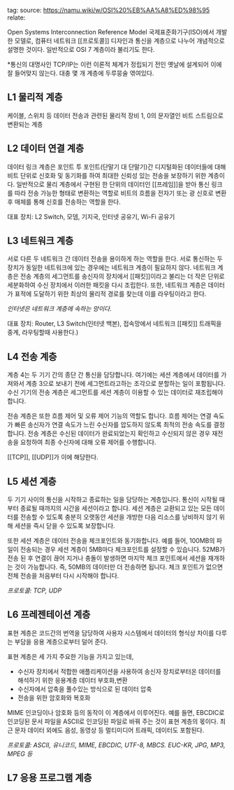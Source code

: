 tag: 
source: https://namu.wiki/w/OSI%20%EB%AA%A8%ED%98%95
relate:

Open Systems Interconnection Reference Model
국제표준화기구(ISO)에서 개발한 모델로, 컴퓨터 네트워크 [[프로토콜]] 디자인과 통신을 계층으로 나누어 개념적으로 설명한 것이다. 일반적으로 OSI 7 계층이라 불리기도 한다.

*통신의 대명사인 TCP/IP는 이런 이론적 체계가 정립되기 전인 옛날에 설계되어 이에 잘 들어맞지 않는다. 대충 몇 개 계층에 두루뭉술 엮여있다.

## L1 물리적 계층
케이블, 스위치 등 데이터 전송과 관련된 물리적 장비
1, 0의 문자열인 비트 스트림으로 변환되는 계층
## L2 데이터 연결 계층
데이터 링크 계층은 포인트 투 포인트(단말기 대 단말기)간 디지털화된 데이터들에 대해 비트 단위로 신호화 및 동기화를 하여 최대한 신뢰성 있는 전송을 보장하기 위한 계층이다.
일반적으로 물리 계층에서 구현된 한 단위의 데이터인 [[프레임]]을 받아 통신 링크를 따라 전송 가능한 형태로 변환하는 역할로 비트의 흐름을 전자기 또는 광 신호로 변환 후 매체를 통해 신호를 전송하는 역할을 한다.

대표 장치: L2 Switch, 모뎀, 기지국, 인터넷 공유기, Wi-Fi 공유기
## L3 네트워크 계층
서로 다른 두 네트워크 간 데이터 전송을 용이하게 하는 역할을 한다. 서로 통신하는 두 장치가 동일한 네트워크에 있는 경우에는 네트워크 계층이 필요하지 않다. 네트워크 계층은 전송 계층의 세그먼트를 송신자의 장치에서 [[패킷]]이라고 불리는 더 작은 단위로 세분화하여 수신 장치에서 이러한 패킷을 다시 조립한다. 또한, 네트워크 계층은 데이터가 표적에 도달하기 위한 최상의 물리적 경로를 찾는데 이를 라우팅이라고 한다.

*인터넷은 네트워크 계층에 속하는 망이다.*

대표 장치: Router, L3 Switch(인터넷 백본), 접속망에서 네트워크 [[패킷]] 트래픽을 중계, 라우팅할때 사용한다.)
## L4 전송 계층
계층 4는 두 기기 간의 종단 간 통신을 담당합니다. 여기에는 세션 계층에서 데이터를 가져와서 계층 3으로 보내기 전에 세그먼트라고하는 조각으로 분할하는 일이 포함됩니다. 수신 기기의 전송 계층은 세그먼트를 세션 계층이 이용할 수 있는 데이터로 재조립해야 합니다.

전송 계층은 또한 흐름 제어 및 오류 제어 기능의 역할도 합니다. 흐름 제어는 연결 속도가 빠른 송신자가 연결 속도가 느린 수신자를 압도하지 않도록 최적의 전송 속도를 결정합니다. 전송 계층은 수신된 데이터가 완료되었는지 확인하고 수신되지 않은 경우 재전송을 요청하여 최종 수신자에 대해 오류 제어를 수행합니다.

[[TCP]], [[UDP]]가 이에 해당한다.

## L5 세션 계층
두 기기 사이의 통신을 시작하고 종료하는 일을 담당하는 계층입니다. 통신이 시작될 때부터 종료될 때까지의 시간을 세션이라고 합니다. 세션 계층은 교환되고 있는 모든 데이터를 전송할 수 있도록 충분히 오랫동안 세션을 개방한 다음 리소스를 낭비하지 않기 위해 세션을 즉시 닫을 수 있도록 보장합니다.

또한 세션 계층은 데이터 전송을 체크포인트와 동기화합니다. 예를 들어, 100MB의 파일이 전송되는 경우 세션 계층이 5MB마다 체크포인트를 설정할 수 있습니다. 52MB가 전송 된 후 연결이 끊어 지거나 충돌이 발생하면 마지막 체크 포인트에서 세션을 재개하는 것이 가능합니다. 즉, 50MB의 데이터만 더 전송하면 됩니다. 체크 포인트가 없으면 전체 전송을 처음부터 다시 시작해야 합니다.

*프로토콜: TCP, UDP*

## L6 프레젠테이션 계층
표현 계층은 코드간의 번역을 담당하여 사용자 시스템에서 데이터의 형식상 차이를 다루는 부담을 응용 계층으로부터 덜어 준다.  
  
표현 계층은 세 가지 주요한 기능을 가지고 있는데,

- 수신자 장치에서 적합한 애플리케이션을 사용하여 송신자 장치로부터온 데이터를 해석하기 위한 응용계층 데이터 부호화,변환
- 수신자에서 압축을 풀수있는 방식으로 된 데이터 압축
- 전송을 위한 암호화와 복호화
  
MIME 인코딩이나 암호화 등의 동작이 이 계층에서 이루어진다. 예를 들면, EBCDIC로 인코딩된 문서 파일을 ASCII로 인코딩된 파일로 바꿔 주는 것이 표현 계층의 몫이다. 최근 문자 데이터 외에도 음성, 동영상 등 멀티미디어 트래픽, 데이터도 포함된다.

*프로토콜: ASCII, 유니코드, MIME, EBCDIC, UTF-8, MBCS. EUC-KR, JPG, MP3, MPEG 등*
## L7 응용 프로그램 계층


